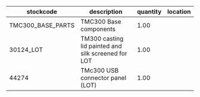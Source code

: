 |stockcode|description|quantity|location|
|---------|-----------|--------|--------|
|TMC300_BASE_PARTS|TMC300 Base components|1.00||
|30124_LOT|TM300 casting lid painted and silk screened for LOT|1.00||
|44274|TMc300 USB connector panel (LOT)|1.00||
